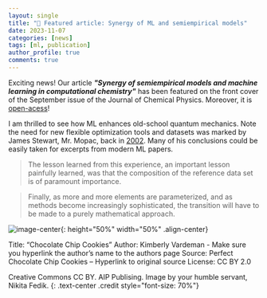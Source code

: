 ```yaml
---
layout: single
title: "📢 Featured article: Synergy of ML and semiempirical models"
date: 2023-11-07
categories: [news]
tags: [ml, publication]
author_profile: true
comments: true
---
```


Exciting news! Our article ***"Synergy of semiempirical models and machine learning in computational chemistry"*** has been featured on the front cover of the September issue of the Journal of Chemical Physics. Moreover, it is [open-acess](https://pubs.aip.org/aip/jcp/article-split/159/11/110901/2911476/Synergy-of-semiempirical-models-and-machine)! 

I am thrilled to see how ML enhances old-school quantum mechanics. Note the need for new flexible optimization tools and datasets was marked by James Stewart, Mr. Mopac, back in [2002](https://onlinelibrary.wiley.com/doi/10.1002/0470845015.cpa014). Many of his conclusions could be easily taken for excerpts from modern ML papers. 

> The lesson learned from this experience, an important lesson painfully learned, was that the composition of the reference data set is of paramount importance.  

> Finally, as more and more elements are parameterized, and as methods become increasingly sophisticated, the transition will have to be made to a purely mathematical approach.

![image-center](https://aipp.silverchair-cdn.com/aipp/content_public/journal/jcp/issue/159/11/2/jcp.2023.159.issue-11.largecover.jpeg?Expires=1702411324&Signature=3vpixDcobC8sPgQYHEfG8COtoLTShmhIl1CMxblRgUA4FonHU-94hhjVOE7K6h-krW6mzNL9wpBspMdhQ6h74sLsnGLajdeAs0lV6V5UuR9BHh8Puy9RY8LmPS9JZDMWbUfYPqD9ePjQDtN9EdlVvkUXf1wdJM7CMr8RcHKeEDyL5ha7X1EZ1LHrbS8-D0hqMB3LVt6w5mx8gvBKwzzsfqyr2wK9-lXD7NOE7RQtyB5DMtF0jtbFY8BDGQOGNLCQFled24dtsFHGNH7JXk7wXVbS-6Yamyanf3VsBeu8~UBS5ngKtOsxIrvg8P258vWuXfhQnAPHccA4PSXWs8vRXA__&Key-Pair-Id=APKAIE5G5CRDK6RD3PGA){: height="50%" width="50%" .align-center}       

Title: “Chocolate Chip Cookies”
Author: Kimberly Vardeman - Make sure you hyperlink the author’s name to the authors page
Source: Perfect Chocolate Chip Cookies – Hyperlink to original source
License: CC BY 2.0


Creative Commons CC BY. AIP Publising. Image by your humble servant, Nikita Fedik.
{: .text-center .credit style="font-size: 70%"}


